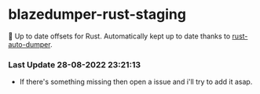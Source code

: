 # blazedumper-rust-staging

🚀 Up to date offsets for Rust. Automatically kept up to date thanks to [rust-auto-dumper](https://github.com/Akandesh/rust-auto-dumper).


### Last Update 28-08-2022 23:21:13
- If there's something missing then open a issue and i'll try to add it asap.